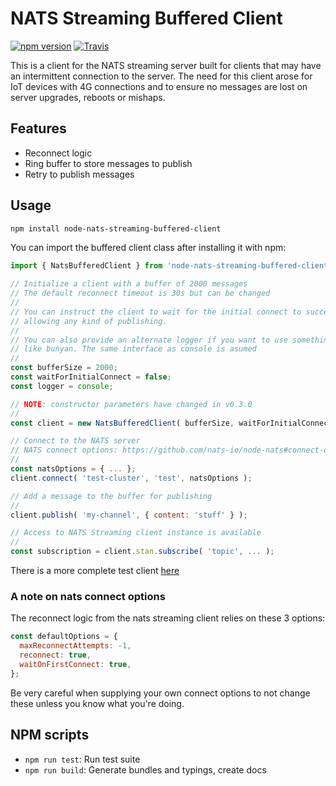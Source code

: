 # NATS Streaming Buffered Client

[![npm version](https://badge.fury.io/js/node-nats-streaming-buffered-client.svg)](https://badge.fury.io/js/node-nats-streaming-buffered-client)
[![Travis](https://travis-ci.com/SpringTree/node-nats-streaming-buffered-client.svg?branch=master)](https://travis-ci.com/SpringTree/node-nats-streaming-buffered-client)

This is a client for the NATS streaming server built for clients that may have an intermittent connection to the server.
The need for this client arose for IoT devices with 4G connections and to ensure no messages are lost on server upgrades, reboots or mishaps.

## Features

- Reconnect logic
- Ring buffer to store messages to publish
- Retry to publish messages

## Usage

```bash
npm install node-nats-streaming-buffered-client
```

You can import the buffered client class after installing it with npm:

```javascript
import { NatsBufferedClient } from 'node-nats-streaming-buffered-client'

// Initialize a client with a buffer of 2000 messages
// The default reconnect timeout is 30s but can be changed
//
// You can instruct the client to wait for the initial connect to succeed before
// allowing any kind of publishing.
//
// You can also provide an alternate logger if you want to use something
// like bunyan. The same interface as console is asumed
//
const bufferSize = 2000;
const waitForInitialConnect = false;
const logger = console;

// NOTE: constructor parameters have changed in v0.3.0
//
const client = new NatsBufferedClient( bufferSize, waitForInitialConnect, logger );

// Connect to the NATS server
// NATS connect options: https://github.com/nats-io/node-nats#connect-options
//
const natsOptions = { ... };
client.connect( 'test-cluster', 'test', natsOptions );

// Add a message to the buffer for publishing
//
client.publish( 'my-channel', { content: 'stuff' } );

// Access to NATS Streaming client instance is available
//
const subscription = client.stan.subscribe( 'topic', ... );
```

There is a more complete test client [here](test/client-demo.js)

### A note on nats connect options

The reconnect logic from the nats streaming client relies on these 3 options:

```javascript
const defaultOptions = {
  maxReconnectAttempts: -1,
  reconnect: true,
  waitOnFirstConnect: true,
};
```

Be very careful when supplying your own connect options to not change these unless you know what you're doing.

## NPM scripts

- `npm run test`: Run test suite
- `npm run build`: Generate bundles and typings, create docs
